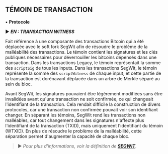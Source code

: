 ## TÉMOIN DE TRANSACTION
▪ **Protocole**

► ***EN : TRANSACTION WITNESS***

Fait référence à une composante des transactions Bitcoin qui a été déplacée avec le soft fork SegWit afin de résoudre le problème de la malléabilité des transactions. Le témoin contient les signatures et les clés publiques nécessaires pour déverrouiller les bitcoins dépensés dans une transaction. Dans les transactions Legacy, le témoin représentait la somme des `scriptSig` de tous les inputs. Dans les transactions SegWit, le témoin représente la somme des `scriptWitness` de chaque input, et cette partie de la transaction est dorénavant déplacée dans un arbre de Merkle séparé au sein du bloc.

Avant SegWit, les signatures pouvaient être légèrement modifiées sans être invalidées avant qu'une transaction ne soit confirmée, ce qui changeait l'identifiant de la transaction. Cela rendait difficile la construction de divers protocoles, car une transaction non confirmée pouvait voir son identifiant changer. En séparant les témoins, SegWit rend les transactions non malléables, car tout changement dans les signatures n'affecte plus l'identifiant de la transaction (TXID), mais uniquement l'identifiant du témoin (WTXID). En plus de résoudre le problème de la malléabilité, cette séparation permet d'augmenter la capacité de chaque bloc.

> ► *Pour plus d'informations, voir la définition de **[SEGWIT](/dictionnaire/S.md#segwit)**.*

